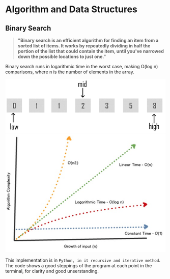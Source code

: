 # Algorithm and Data Structures

## Binary Search

> **"Binary search is an efficient algorithm for finding an item from a sorted list of items. It works by repeatedly dividing in half the portion of the list that could contain the item, until you've narrowed down the possible locations to just one."**

Binary search runs in logarithmic time in the worst case, making O(log n) comparisons, where n is the number of elements in the array.

![img1](assets/binary_search_demo.png)
![img2](assets/time_complexity_graph.png)

This implementation is in `Python, in it recursive and iterative method`. The code shows a good steppings of the program at each point in the terminal, for clarity and good unserstanding.
